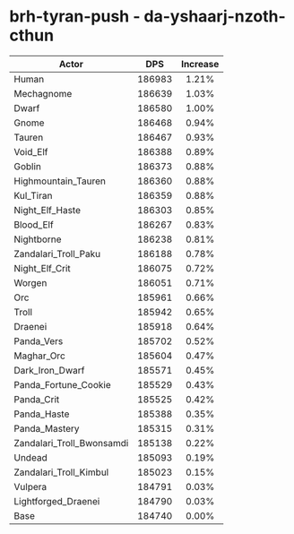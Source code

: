 # brh-tyran-push - da-yshaarj-nzoth-cthun
| Actor | DPS | Increase |
|---|:---:|:---:|
|Human|186983|1.21%|
|Mechagnome|186639|1.03%|
|Dwarf|186580|1.00%|
|Gnome|186468|0.94%|
|Tauren|186467|0.93%|
|Void_Elf|186388|0.89%|
|Goblin|186373|0.88%|
|Highmountain_Tauren|186360|0.88%|
|Kul_Tiran|186359|0.88%|
|Night_Elf_Haste|186303|0.85%|
|Blood_Elf|186267|0.83%|
|Nightborne|186238|0.81%|
|Zandalari_Troll_Paku|186188|0.78%|
|Night_Elf_Crit|186075|0.72%|
|Worgen|186051|0.71%|
|Orc|185961|0.66%|
|Troll|185942|0.65%|
|Draenei|185918|0.64%|
|Panda_Vers|185702|0.52%|
|Maghar_Orc|185604|0.47%|
|Dark_Iron_Dwarf|185571|0.45%|
|Panda_Fortune_Cookie|185529|0.43%|
|Panda_Crit|185525|0.42%|
|Panda_Haste|185388|0.35%|
|Panda_Mastery|185315|0.31%|
|Zandalari_Troll_Bwonsamdi|185138|0.22%|
|Undead|185093|0.19%|
|Zandalari_Troll_Kimbul|185023|0.15%|
|Vulpera|184791|0.03%|
|Lightforged_Draenei|184790|0.03%|
|Base|184740|0.00%|
